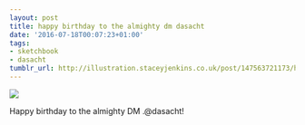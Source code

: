 ```yaml
---
layout: post
title: happy birthday to the almighty dm dasacht
date: '2016-07-18T00:07:23+01:00'
tags:
- sketchbook
- dasacht
tumblr_url: http://illustration.staceyjenkins.co.uk/post/147563721173/happy-birthday-to-the-almighty-dm-dasacht
---
```

 ![](/tumblr_files/tumblr_oahewbprnH1v28ub8o1_1280.jpg)  

Happy birthday to the almighty DM .@dasacht!

